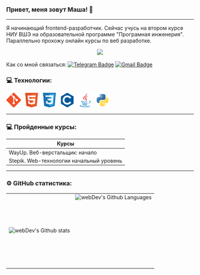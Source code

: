 ### Привет, меня зовут Маша! 👋

---

Я начинающий frontend-разработчик. Сейчас учусь на втором курсе НИУ ВШЭ на образовательной программе "Програмная инженерия". Параллельно прохожу онлайн курсы по веб разработке.
<div align = "center">
<img src="https://media.giphy.com/media/v1.Y2lkPTc5MGI3NjExNDNmYjEzNzE4ZmRmYmIzNDc4ZTE3YzFkM2RlYWZkMzI2MjQxZjExMSZjdD1z/M4NykXxUE0HAcK7UJ6/giphy.gif" width="200"/>
 </div>
 
Как со мной связаться: [![Telegram Badge](https://img.shields.io/badge/-simmasha-blue?style=flat&logo=Telegram&logoColor=white)](https://t.me/simmasha) [![Gmail Badge](https://img.shields.io/badge/-Gmail-red?style=flat&logo=Gmail&logoColor=white)](mailto:simk.otar@gmail.com)

### 💻 Технологии:
<div>
  <img src="https://github.com/devicons/devicon/blob/master/icons/git/git-original.svg" title="git" alt="git" width="40" height="40"/>&nbsp
  <img src="https://github.com/devicons/devicon/blob/master/icons/html5/html5-original.svg" title="html5" alt="html5" width="40" height="40"/>&nbsp
  <img src="https://github.com/devicons/devicon/blob/master/icons/css3/css3-original.svg" title="css" alt="css" width="40" height="40"/>&nbsp
  <img src="https://github.com/devicons/devicon/blob/master/icons/c/c-plain.svg" title="C" alt="C" width="40" height="40"/>&nbsp
  <img src="https://github.com/devicons/devicon/blob/master/icons/java/java-original.svg" title="Java" alt="Java" width="40" height="40"/>&nbsp
  <img src="https://github.com/devicons/devicon/blob/master/icons/python/python-original.svg" title="Python" alt="Python" width="40" height="40"/>&nbsp;
</div>

---

### 💻 Пройденные курсы:

| Курсы                                                           | 
| ----------------------------------------------------------------| 
| WayUp. Веб-верстальщик: начало                                  | 
| Stepik. Web-технологии начальный уровень                        |

---

### ⚙️ GitHub статистика:

<table>
  <tr>
    <td>
      <img align="left" src="http://github-readme-streak-stats.herokuapp.com?user=mizmari&theme=dark&background=000000" alt="webDev's Github stats" />
    </td>
    <td>
      <img height="195px" align="right" alt="webDev's Github Languages" src="https://github-readme-stats-sigma-five.vercel.app/api/top-langs/?username=mizmari&layout=compact&theme=vision-friendly-dark" />
    </td>
  </tr>
</table>

